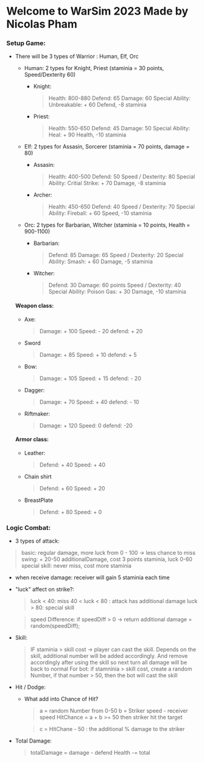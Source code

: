 # Welcome to WarSim 2023 Made by Nicolas Pham

### Setup Game:
- There will be 3 types of Warrior : Human, Elf, Orc

    - Human: 2 types for Knight, Priest (staminia = 30 points, Speed/Dexterity 60)
      - Knight:
        > Health: 800-880
        > Defend: 65
        > Damage: 60
        > Special Ability: Unbreakable: + 60 Defend, -8 staminia
      - Priest:
        > Health: 550-650
        > Defend: 45
        > Damage: 50
        > Special Ability: Heal: + 90 Health, -10 staminia

    - Elf: 2 types for Assasin, Sorcerer (staminia = 70 points, damage = 80)
      - Assasin:
        > Health: 400-500
        > Defend: 50
        > Speed / Dexterity: 80
        > Special Ability: Critial Strike: + 70 Damage, -8 staminia
      - Archer:
        > Health: 450-650
        > Defend: 40
        > Speed / Dexterity: 70
        > Special Ability: Fireball: + 60 Speed, -10 staminia

    - Orc: 2 types for Barbarian, Witcher (staminia = 10 points, Health = 900-1100)
      - Barbarian:
        > Defend: 85
        > Damage: 65
        > Speed / Dexterity: 20
        > Special Ability: Smash: + 60 Damage, -5 staminia
      - Witcher:
        > Defend: 30
        > Damage: 60 points
        > Speed / Dexterity: 40
        > Special Ability: Poison Gas: + 30 Damage, -10 staminia

  #### Weapon class:
  - Axe:
    > Damage: + 100
    > Speed: - 20
    > defend: + 20
  - Sword 
    > Damage: + 85
    > Speed: + 10
    > defend: + 5
  - Bow:
    > Damage: + 105
    > Speed: + 15
    > defend: - 20
  - Dagger:
    > Damage: + 70
    > Speed: + 40
    > defend: - 10
  - Riftmaker:
    > Damage: + 120
    > Speed: 0
    > defend: -20

  #### Armor class:
  - Leather:
    > Defend: + 40
    > Speed: + 40
  - Chain shirt
    > Defend: + 60
    > Speed: + 20
  - BreastPlate
    > Defend: + 80
    > Speed: + 0

### Logic Combat:
- 3 types of attack:
 > basic: regular damage, more luck from 0 - 100 -> less chance to miss
 > swing: + 20-50 additionalDamage, cost 3 points staminia, luck 0-60
 > special skill: never miss, cost more staminia
- when receive damage: receiver will gain 5 staminia each time
- "luck" affect on strike?:
   > luck < 40: miss
   > 40 < luck < 80 : attack has additional damage
   > luck > 80: special skill

   > speed Difference: if speedDiff > 0 -> return additional damage = random(speedDiff);


- Skill:
  > IF staminia > skill cost -> player can cast the skill. Depends on the skill, additional number will be added accordingly. And remove accordingly after using the skill so next turn all damage will be back to normal
  > For bot: if stamninia > skill cost, create a random Number, if that number > 50, then the bot will cast the skill
- Hit / Dodge:
  - What add into Chance of Hit?
    > a = random Number from 0-50
    > b = Striker speed - receiver speed
    > HitChance = a + b >= 50 then striker hit the target
    
    > c = HitChane - 50 : the additional % damage to the striker
- Total Damage:
  > totalDamage = damage - defend
  > Health -= total